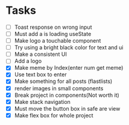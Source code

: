 # Tasks

- [ ] Toast response on wrong input 
- [ ] Must add a is loading useState
- [ ] Make logo a touchable component
- [ ] Try using a bright black color for text and ui
- [ ] Make a consistent UI
- [ ] Add a logo
- [x] Make meme by Index(enter num get meme)
- [x] Use text box to enter
- [X] Make something for all posts (flastlists)
- [X] render images in small components 
- [x] Break project in components(Not worth it)
- [x] Make stack navigation
- [x] Must move the button box in safe are view
- [x] Make flex box for whole project
